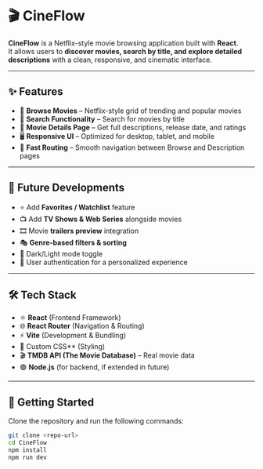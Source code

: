 # 🎬 CineFlow  

**CineFlow** is a Netflix-style movie browsing application built with **React**.  
It allows users to **discover movies, search by title, and explore detailed descriptions** with a clean, responsive, and cinematic interface.  

---

## ✨ Features  
- 🎥 **Browse Movies** – Netflix-style grid of trending and popular movies  
- 🔎 **Search Functionality** – Search for movies by title  
- 📖 **Movie Details Page** – Get full descriptions, release date, and ratings  
- 🖥️ **Responsive UI** – Optimized for desktop, tablet, and mobile  
- 🚀 **Fast Routing** – Smooth navigation between Browse and Description pages  

---

## 🚀 Future Developments  
- ⭐ Add **Favorites / Watchlist** feature  
- 📺 Add **TV Shows & Web Series** alongside movies  
- 🎞️ Movie **trailers preview** integration  
- 🎭 **Genre-based filters & sorting**  
- 🌙 Dark/Light mode toggle  
- 👤 User authentication for a personalized experience  

---

## 🛠️ Tech Stack  
- ⚛️ **React** (Frontend Framework)  
- 🌐 **React Router** (Navigation & Routing)  
- ⚡ **Vite** (Development & Bundling)  
- 🎨 Custom CSS** (Styling)  
- 🎬 **TMDB API (The Movie Database)** – Real movie data  
- 🟢 **Node.js** (for backend, if extended in future)  

---

## 📖 Getting Started  

Clone the repository and run the following commands:  

```bash
git clone <repo-url>
cd CineFlow
npm install
npm run dev

